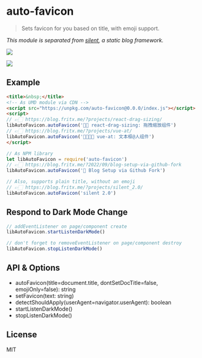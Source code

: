 # auto-favicon

> Sets favicon for you based on title, with emoji support.

*This module is separated from [silent](https://github.com/fritx/silent?tab=readme-ov-file#funny--fancy--performance), a static blog framework.*

![](https://blog.fritx.me/p/projects/silent_2.0/WechatIMG533.png)

![](https://blog.fritx.me/p/projects/silent_2.0/WX20220927-173925.png)

## Example

```html
<title>&nbsp;</title>
<!-- As UMD module via CDN -->
<script src="https://unpkg.com/auto-favicon@0.0.0/index.js"></script>
<script>
// 👉🏻 https://blog.fritx.me/?projects/react-drag-sizing/
libAutoFavicon.autoFavicon('✋🏻 react-drag-sizing: 拖拽缩放组件')
// 👉🏻 https://blog.fritx.me/?projects/vue-at/
libAutoFavicon.autoFavicon('👨‍👩‍👧‍👦 vue-at: 文本框@人组件')
</script>
```

```js
// As NPM library
let libAutoFavicon = require('auto-favicon')
// 👉🏻 https://blog.fritx.me/?2022/09/blog-setup-via-github-fork
libAutoFavicon.autoFavicon('🚀 Blog Setup via Github Fork')

// Also, supports plain title, without an emoji
// 👉🏻 https://blog.fritx.me/?projects/silent_2.0/
libAutoFavicon.autoFavicon('silent 2.0')
```

## Respond to Dark Mode Change

```js
// addEventListener on page/component create
libAutoFavicon.startListenDarkMode()

// don't forget to removeEventListener on page/component destroy
libAutoFavicon.stopListenDarkMode()
```

## API & Options

- autoFavicon(title=document.title, dontSetDocTitle=false, emojiOnly=false): string
- setFavicon(text: string)
- detectShouldApply(userAgent=navigator.userAgent): boolean
- startListenDarkMode()
- stopListenDarkMode()

## License

MIT
